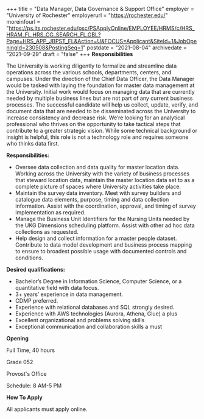 +++
title = "Data Manager, Data Governance & Support Office"
employer = "University of Rochester"
employerurl = "https://rochester.edu/"
moreinfourl = "https://ps.its.rochester.edu/psc/PSApplyOnline/EMPLOYEE/HRMS/c/HRS_HRAM_FL.HRS_CG_SEARCH_FL.GBL?Page=HRS_APP_JBPST_FL&Action=U&FOCUS=Applicant&SiteId=1&JobOpeningId=230508&PostingSeq=1"
postdate = "2021-08-04"
archivedate = "2021-09-29"
draft = "false"
+++
**Responsibilities**

The University is working diligently to formalize and streamline data operations across the various schools, departments, centers, and campuses.  Under the direction of the Chief Data Officer, the Data Manager would be tasked with laying the foundation for master data management at the University.  Initial work would focus on managing data that are currently needed by multiple business lines but are not part of any current business processes.  The successful candidate will help us collect, update, verify, and document data that are needed to be disseminated across the University to increase consistency and decrease risk. We’re looking for an analytical professional who thrives on the opportunity to take tactical steps that contribute to a greater strategic vision. While some technical background or insight is helpful, this role is not a technology role and requires someone who thinks data first.

**Responsibilities:**

- Oversee data collection and data quality for master location data.  Working across the University with the variety of business processes that steward location data, maintain the master location data set to as a complete picture of spaces where University activities take place.
- Maintain the survey data inventory. Meet with survey builders and catalogue data elements, purpose, timing and data collection information. Assist with the coordination, approval, and timing of survey implementation as required.   
- Manage the Business Unit Identifiers for the Nursing Units needed by the UKG Dimensions scheduling platform.  Assist with other ad hoc data collections as requested.
- Help design and collect information for a master people dataset.  Contribute to data model development and business process mapping to ensure to broadest possible usage with documented controls and conditions.

**Desired qualifications:**

- Bachelor’s Degree in Information Science, Computer Science, or a quantitative field with data focus.
- 3+ years’ experience in data management.
- CDMP preferred.
- Experience with relational databases and SQL strongly desired.
- Experience with AWS technologies (Aurora, Athena, Glue) a plus
- Excellent organizational and problems solving skills
- Exceptional communication and collaboration skills a must

**Opening**

Full Time, 40 hours

Grade 052

Provost's Office

Schedule: 8 AM-5 PM

**How To Apply**

All applicants must apply online.